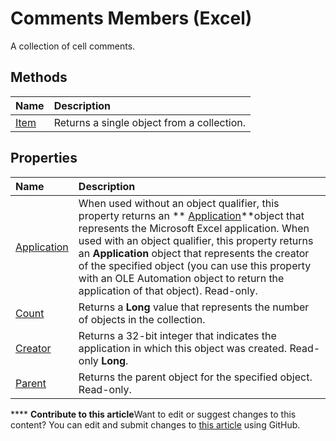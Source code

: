 
# Comments Members (Excel)
A collection of cell comments.

## Methods



|**Name**|**Description**|
|:-----|:-----|
| [Item](87f0ecf0-9261-ffaf-39ca-4cdbc5712368.md)|Returns a single object from a collection.|

## Properties



|**Name**|**Description**|
|:-----|:-----|
| [Application](29fe9ed7-7fd5-acf1-de6a-69a7e3b0809b.md)|When used without an object qualifier, this property returns an  ** [Application](19b73597-5cf9-4f56-8227-b5211f657f6f.md)**object that represents the Microsoft Excel application. When used with an object qualifier, this property returns an  **Application** object that represents the creator of the specified object (you can use this property with an OLE Automation object to return the application of that object). Read-only.|
| [Count](f2e80d61-d9ed-1f5b-3e28-07178174c4c4.md)|Returns a  **Long** value that represents the number of objects in the collection.|
| [Creator](839fc2bb-e9d8-a998-803e-169100dc8ef2.md)|Returns a 32-bit integer that indicates the application in which this object was created. Read-only  **Long**.|
| [Parent](c8c903be-d67c-1e8f-bcf1-fab91f00f163.md)|Returns the parent object for the specified object. Read-only.|

****   **Contribute to this article**Want to edit or suggest changes to this content? You can edit and submit changes to  [this article](https://github.com/jhershey00/VBA_Excel_Test/OpenXMLCon/articles/9526fea1-a9c6-68a0-9aaa-df3677a65fe5.md) using GitHub.

